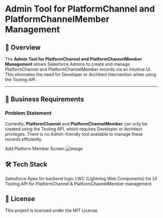 # Admin Tool for PlatformChannel and PlatformChannelMember Management

## 📌 Overview

The **Admin Tool for PlatformChannel and PlatformChannelMember Management** allows Salesforce Admins to create and manage PlatformChannel and PlatformChannelMember records via an intuitive UI. This eliminates the need for Developer or Architect intervention when using the Tooling API.

---

## 🚀 Business Requirements

### **Problem Statement**

Currently, **PlatformChannel** and **PlatformChannelMember** can only be created using the Tooling API, which requires Developer or Architect privileges. There is no Admin-friendly tool available to manage these records efficiently.

Add Platform Member Screen
![image](https://github.com/user-attachments/assets/24fa23d2-c10c-4357-b42f-5dc1d5297edb)

## 🛠️ Tech Stack

Salesforce Apex for backend logic
LWC (Lightning Web Components) for UI
Tooling API for PlatformChannel & PlatformChannelMember management

## 📜 License

This project is licensed under the MIT License.
